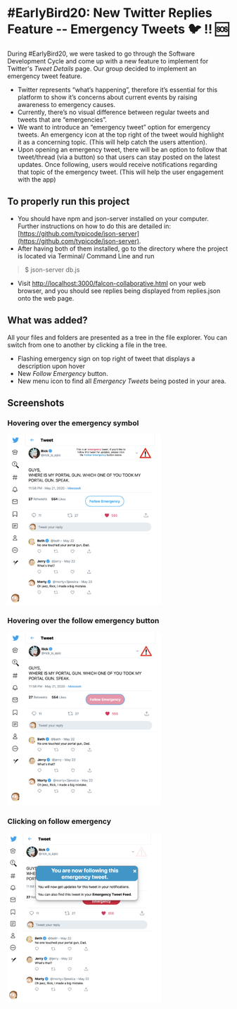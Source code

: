 # #EarlyBird20: New Twitter Replies Feature -- Emergency Tweets :bird:  :bangbang: :sos:

During #EarlyBird20, we were tasked to go through the Software Development Cycle and come up with a new feature to implement for Twitter's *Tweet Details* page. Our group decided to implement an emergency tweet feature.

 -   Twitter represents “what’s happening”, therefore it’s essential for this platform to show it’s concerns about current events by raising awareness to emergency causes.
-   Currently, there’s no visual difference between regular tweets and tweets that are “emergencies”.
-   We want to introduce an “emergency tweet” option for emergency tweets. An emergency icon at the top right of the tweet would highlight it as a concerning topic. (This will help catch the users attention).
-   Upon opening an emergency tweet, there will be an option to follow that tweet/thread (via a button) so that users can stay posted on the latest updates. Once following, users would receive notifications regarding that topic of the emergency tweet. (This will help the user engagement with the app)


## To properly run this project

- You should have npm and json-server installed on your computer. Further instructions on how to do this are detailed in: [https://github.com/typicode/json-server](https://github.com/typicode/json-server). 
- After having both of them installed, go to the directory where the project is located via Terminal/ Command Line and run 
>$ json-server db.js
- Visit [http://localhost:3000/falcon-collaborative.html](http://localhost:3000/falcon-collaborative.html) on your web browser, and you should see replies being displayed from replies.json onto the web page.

## What was added?

All your files and folders are presented as a tree in the file explorer. You can switch from one to another by clicking a file in the tree.

- Flashing emergency sign on top right of tweet that displays a description upon hover
- New *Follow Emergency* button.
- New menu icon to find all *Emergency Tweets* being posted in your area.

## Screenshots

### Hovering over the emergency symbol

<img src="screenshots/img_1.png" width = 350>

### Hovering over the follow emergency button

<img src="screenshots/img_2.png" width = 350>

### Clicking on follow emergency

<img src="screenshots/img_3.png" width = 350>
